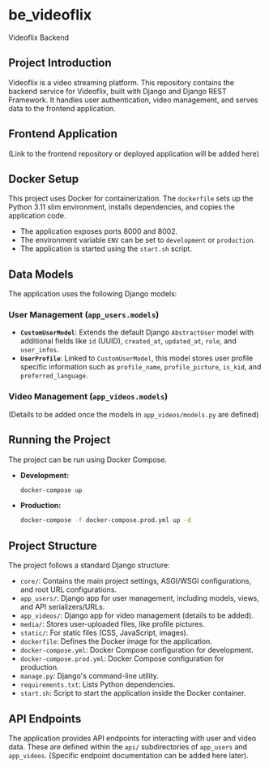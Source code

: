 # be_videoflix

Videoflix Backend

## Project Introduction

Videoflix is a video streaming platform. This repository contains the backend service for Videoflix, built with Django and Django REST Framework. It handles user authentication, video management, and serves data to the frontend application.

## Frontend Application

(Link to the frontend repository or deployed application will be added here)

## Docker Setup

This project uses Docker for containerization. The `dockerfile` sets up the Python 3.11 slim environment, installs dependencies, and copies the application code.

- The application exposes ports 8000 and 8002.
- The environment variable `ENV` can be set to `development` or `production`.
- The application is started using the `start.sh` script.

## Data Models

The application uses the following Django models:

### User Management (`app_users.models`)

- **`CustomUserModel`**: Extends the default Django `AbstractUser` model with additional fields like `id` (UUID), `created_at`, `updated_at`, `role`, and `user_infos`.
- **`UserProfile`**: Linked to `CustomUserModel`, this model stores user profile specific information such as `profile_name`, `profile_picture`, `is_kid`, and `preferred_language`.

### Video Management (`app_videos.models`)

(Details to be added once the models in `app_videos/models.py` are defined)

## Running the Project

The project can be run using Docker Compose.

- **Development:**

  ```bash
  docker-compose up
  ```

- **Production:**

  ```bash
  docker-compose -f docker-compose.prod.yml up -d
  ```

## Project Structure

The project follows a standard Django structure:

- `core/`: Contains the main project settings, ASGI/WSGI configurations, and root URL configurations.
- `app_users/`: Django app for user management, including models, views, and API serializers/URLs.
- `app_videos/`: Django app for video management (details to be added).
- `media/`: Stores user-uploaded files, like profile pictures.
- `static/`: For static files (CSS, JavaScript, images).
- `dockerfile`: Defines the Docker image for the application.
- `docker-compose.yml`: Docker Compose configuration for development.
- `docker-compose.prod.yml`: Docker Compose configuration for production.
- `manage.py`: Django's command-line utility.
- `requirements.txt`: Lists Python dependencies.
- `start.sh`: Script to start the application inside the Docker container.

## API Endpoints

The application provides API endpoints for interacting with user and video data. These are defined within the `api/` subdirectories of `app_users` and `app_videos`. (Specific endpoint documentation can be added here later).
